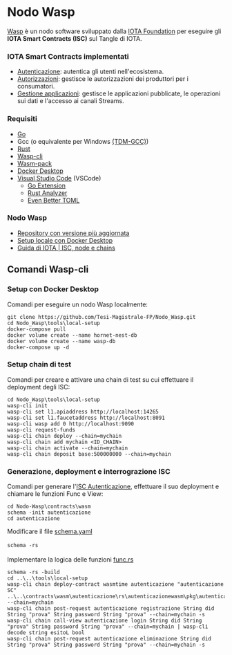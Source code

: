 # Nodo Wasp
[Wasp](https://github.com/iotaledger/wasp) è un nodo software sviluppato dalla [IOTA Foundation](http://iota.org) per eseguire gli <strong>IOTA Smart Contracts (ISC)</strong> sul Tangle di IOTA.

### IOTA Smart Contracts implementati
- [Autenticazione](https://github.com/Tesi-Magistrale-FP/Nodo_Wasp/tree/main/contracts/wasm/autenticazione): autentica gli utenti nell'ecosistema.
- [Autorizzazioni](https://github.com/Tesi-Magistrale-FP/Nodo_Wasp/tree/main/contracts/wasm/autorizzazioni): gestisce le autorizzazioni dei produttori per i consumatori.
- [Gestione applicazioni](https://github.com/Tesi-Magistrale-FP/Nodo_Wasp/tree/main/contracts/wasm/gestioneapplicazioni): gestisce le applicazioni pubblicate, le operazioni sui dati e l'accesso ai canali Streams.

### Requisiti
- [Go](https://golang.org/dl/)
- Gcc (o equivalente per Windows [(TDM-GCC)](https://jmeubank.github.io/tdm-gcc/))
- [Rust](https://www.rust-lang.org/tools/install)
- [Wasp-cli](https://github.com/iotaledger/wasp/releases)
- [Wasm-pack](https://rustwasm.github.io/wasm-pack/installer/)
- [Docker Desktop](https://www.docker.com/products/docker-desktop/)
- [Visual Studio Code](https://code.visualstudio.com/Download) (VSCode)
  - [Go Extension](https://marketplace.visualstudio.com/items?itemName=golang.Go)
  - [Rust Analyzer](https://marketplace.visualstudio.com/items?itemName=matklad.rust-analyzer)
  - [Even Better TOML](https://marketplace.visualstudio.com/items?itemName=tamasfe.even-better-toml)

### Nodo Wasp
- [Repository con versione più aggiornata](https://github.com/iotaledger/wasp)
- [Setup locale con Docker Desktop](https://github.com/iotaledger/wasp/tree/develop/tools/local-setup)
- [Guida di IOTA | ISC, node e chains](https://wiki.iota.org/wasp/running-a-node/)

## Comandi Wasp-cli
### Setup con Docker Desktop
Comandi per eseguire un nodo Wasp localmente:
```
git clone https://github.com/Tesi-Magistrale-FP/Nodo_Wasp.git
cd Nodo_Wasp\tools\local-setup
docker-compose pull
docker volume create --name hornet-nest-db
docker volume create --name wasp-db
docker-compose up -d
```

### Setup chain di test
Comandi per creare e attivare una chain di test su cui effettuare il deployment degli ISC:
```
cd Nodo_Wasp\tools\local-setup
wasp-cli init
wasp-cli set l1.apiaddress http://localhost:14265
wasp-cli set l1.faucetaddress http://localhost:8091
wasp-cli wasp add 0 http://localhost:9090
wasp-cli request-funds
wasp-cli chain deploy --chain=mychain
wasp-cli chain add mychain <ID_CHAIN>
wasp-cli chain activate --chain=mychain
wasp-cli chain deposit base:500000000 --chain=mychain
```

### Generazione, deployment e interrograzione ISC
Comandi per generare l'[ISC Autenticazione](https://github.com/Tesi-Magistrale-FP/Nodo_Wasp/tree/main/contracts/wasm/autenticazione), effettuare il suo deployment e chiamare le funzioni Func e View:
```
cd Nodo-Wasp\contracts\wasm
schema -init autenticazione
cd autenticazione
```
Modificare il file [schema.yaml](https://github.com/Tesi-Magistrale-FP/Nodo_Wasp/blob/main/contracts/wasm/autenticazione/schema.yaml) <br><br>
`schema -rs`
<br><br>
Implementare la logica delle funzioni [func.rs](https://github.com/Tesi-Magistrale-FP/Nodo_Wasp/blob/main/contracts/wasm/autenticazione/rs/autenticazioneimpl/src/funcs.rs)
```
schema -rs -build
cd ..\..\tools\local-setup
wasp-cli chain deploy-contract wasmtime autenticazione "autenticazione SC" ..\..\contracts\wasm\autenticazione\rs\autenticazionewasm\pkg\autenticazionewasm_bg.wasm --chain=mychain
wasp-cli chain post-request autenticazione registrazione String did String "prova" String password String "prova" --chain=mychain -s
wasp-cli chain call-view autenticazione login String did String "prova" String password String "prova" --chain=mychain | wasp-cli decode string esitoL bool
wasp-cli chain post-request autenticazione eliminazione String did String "prova" String password String "prova" --chain=mychain -s
```